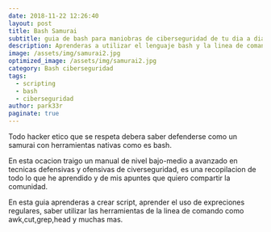 ```yaml
---
date: 2018-11-22 12:26:40
layout: post
title: Bash Samurai
subtitle: guia de bash para maniobras de ciberseguridad de tu dia a dia.
description: Aprenderas a utilizar el lenguaje bash y la linea de comando como un experto en la ciberseguridad
image: /assets/img/samurai2.jpg
optimized_image: /assets/img/samurai2.jpg
category: Bash ciberseguridad
tags:
  - scripting
  - bash
  - ciberseguridad
author: park33r
paginate: true
---
```


Todo hacker etico que se respeta debera saber defenderse como un samurai con herramientas nativas como es bash.

En esta ocacion traigo un manual de nivel bajo-medio a avanzado en tecnicas defensivas y ofensivas de civerseguridad, es una recopilacion de 
todo lo que he aprendido y de mis apuntes que quiero compartir la comunidad.

En esta guia aprenderas a crear script, aprender el uso de expreciones regulares, saber utilizar las herramientas de la linea de comando como
awk,cut,grep,head y muchas mas.



